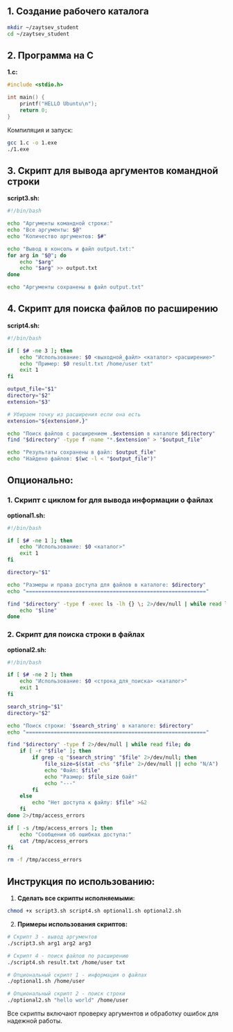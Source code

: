 ## 1. Создание рабочего каталога

```bash
mkdir ~/zaytsev_student
cd ~/zaytsev_student
```

## 2. Программа на C

**1.c:**
```c
#include <stdio.h>

int main() {
    printf("HELLO Ubuntu\n");
    return 0;
}
```

Компиляция и запуск:
```bash
gcc 1.c -o 1.exe
./1.exe
```

## 3. Скрипт для вывода аргументов командной строки

**script3.sh:**
```bash
#!/bin/bash

echo "Аргументы командной строки:"
echo "Все аргументы: $@"
echo "Количество аргументов: $#"

echo "Вывод в консоль и файл output.txt:"
for arg in "$@"; do
    echo "$arg"
    echo "$arg" >> output.txt
done

echo "Аргументы сохранены в файл output.txt"
```

## 4. Скрипт для поиска файлов по расширению

**script4.sh:**
```bash
#!/bin/bash

if [ $# -ne 3 ]; then
    echo "Использование: $0 <выходной_файл> <каталог> <расширение>"
    echo "Пример: $0 result.txt /home/user txt"
    exit 1
fi

output_file="$1"
directory="$2"
extension="$3"

# Убираем точку из расширения если она есть
extension="${extension#.}"

echo "Поиск файлов с расширением .$extension в каталоге $directory"
find "$directory" -type f -name "*.$extension" > "$output_file"

echo "Результаты сохранены в файл: $output_file"
echo "Найдено файлов: $(wc -l < "$output_file")"
```

## Опционально:

### 1. Скрипт с циклом for для вывода информации о файлах

**optional1.sh:**
```bash
#!/bin/bash

if [ $# -ne 1 ]; then
    echo "Использование: $0 <каталог>"
    exit 1
fi

directory="$1"

echo "Размеры и права доступа для файлов в каталоге: $directory"
echo "=========================================================="

find "$directory" -type f -exec ls -lh {} \; 2>/dev/null | while read line; do
    echo "$line"
done
```

### 2. Скрипт для поиска строки в файлах

**optional2.sh:**
```bash
#!/bin/bash

if [ $# -ne 2 ]; then
    echo "Использование: $0 <строка_для_поиска> <каталог>"
    exit 1
fi

search_string="$1"
directory="$2"

echo "Поиск строки: '$search_string' в каталоге: $directory"
echo "=========================================================="

find "$directory" -type f 2>/dev/null | while read file; do
    if [ -r "$file" ]; then
        if grep -q "$search_string" "$file" 2>/dev/null; then
            file_size=$(stat -c%s "$file" 2>/dev/null || echo "N/A")
            echo "Файл: $file"
            echo "Размер: $file_size байт"
            echo "---"
        fi
    else
        echo "Нет доступа к файлу: $file" >&2
    fi
done 2>/tmp/access_errors

if [ -s /tmp/access_errors ]; then
    echo "Сообщения об ошибках доступа:"
    cat /tmp/access_errors
fi

rm -f /tmp/access_errors
```

## Инструкция по использованию:

1. **Сделать все скрипты исполняемыми:**
```bash
chmod +x script3.sh script4.sh optional1.sh optional2.sh
```

2. **Примеры использования скриптов:**

```bash
# Скрипт 3 - вывод аргументов
./script3.sh arg1 arg2 arg3

# Скрипт 4 - поиск файлов по расширению
./script4.sh result.txt /home/user txt

# Опциональный скрипт 1 - информация о файлах
./optional1.sh /home/user

# Опциональный скрипт 2 - поиск строки
./optional2.sh "hello world" /home/user
```

Все скрипты включают проверку аргументов и обработку ошибок для надежной работы.